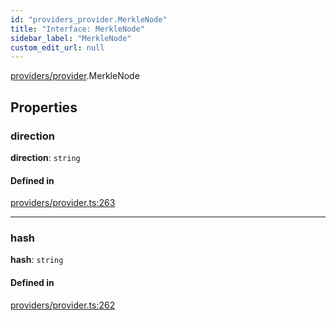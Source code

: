 ```yaml
---
id: "providers_provider.MerkleNode"
title: "Interface: MerkleNode"
sidebar_label: "MerkleNode"
custom_edit_url: null
---
```


[providers/provider](../modules/providers_provider.md).MerkleNode

## Properties

### direction

 **direction**: `string`

#### Defined in

[providers/provider.ts:263](https://github.com/near/near-api-js/blob/ef6d7fbf/packages/near-api-js/src/providers/provider.ts#L263)

___

### hash

 **hash**: `string`

#### Defined in

[providers/provider.ts:262](https://github.com/near/near-api-js/blob/ef6d7fbf/packages/near-api-js/src/providers/provider.ts#L262)
